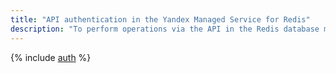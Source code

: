 ```yaml
---
title: "API authentication in the Yandex Managed Service for Redis"
description: "To perform operations via the API in the Redis database management service - Yandex Managed Service for Redis, you need to obtain an IAM token for a service, federated or Yandex account."
---
```


{% include [auth](../../_includes/authentication.md) %}